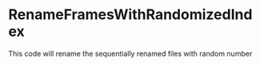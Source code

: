 # RenameFramesWithRandomizedIndex
This code will rename the sequentially renamed files with random number
